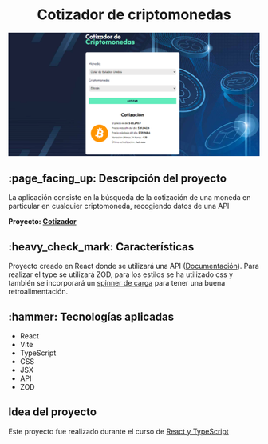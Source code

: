 <h1 align="center">Cotizador de criptomonedas</h1>
<div align="center">
    <img src="public/cotizador.PNG" style="width:700px" alt="Cotizador de criptomonedas"> 
</div>

<h2> :page_facing_up: Descripción del proyecto</h2>

<p> La aplicación consiste en la búsqueda de la cotización de una moneda en particular en cualquier criptomoneda, recogiendo
datos de una API</p>

<b>Proyecto: <a href="https://monumental-taffy-293568.netlify.app" target="_blank">Cotizador</a></b>

<h2> :heavy_check_mark: Características</h2>
<p> Proyecto creado en React donde se utilizará una API (<a href="https://min-api.cryptocompare.com/documentation">Documentación</a>).
  Para realizar el type se utilizará ZOD, para los estilos se ha utilizado css y también 
  se incorporará un <a href="https://tobiasahlin.com/spinkit/">spinner de carga</a> para tener una buena retroalimentación.
</p>

<h2> :hammer: Tecnologías aplicadas</h2>

<ul>
  <li>React</li>
  <li>Vite</li>
  <li>TypeScript</li>
  <li>CSS</li>
  <li>JSX</li>
  <li>API</li>
  <li>ZOD</li>
</ul>

<h2>Idea del proyecto</h2>
<p>Este proyecto fue realizado durante el curso de <a href="https://www.udemy.com/course/react-de-principiante-a-experto-creando-mas-de-10-aplicaciones/?couponCode=KEEPLEARNING">React y TypeScript</a></p>
